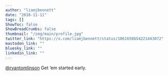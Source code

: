 ```yaml
---
author: "liamjbennett"
date: "2018-11-11"
tags: []
ShowToc: false
ShowBreadCrumbs: false
thumbnail: "/img/main/profile.jpg"
twitter_link: "https://x.com/liamjbennett/status/1061658654221443072"
mastodon_link: ""
bluesky_link: ""
linkedin_link: ""
---
```


[@ryantomlinson](https://x.com/ryantomlinson) Get ‘em started early.

